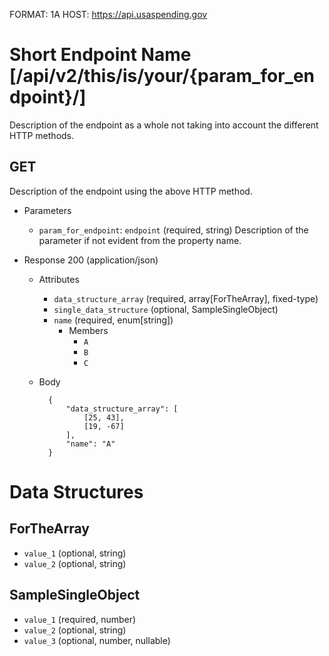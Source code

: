 FORMAT: 1A
HOST: https://api.usaspending.gov

# Short Endpoint Name [/api/v2/this/is/your/{param_for_endpoint}/]

Description of the endpoint as a whole not taking into account the different HTTP methods.

## GET

Description of the endpoint using the above HTTP method.

+ Parameters
    + `param_for_endpoint`: `endpoint` (required, string)
        Description of the parameter if not evident from the property name.


+ Response 200 (application/json)
    + Attributes
        + `data_structure_array` (required, array[ForTheArray], fixed-type)
        + `single_data_structure` (optional, SampleSingleObject)
        + `name` (required, enum[string])
            + Members
                + `A`
                + `B`
                + `C`

    + Body

            {
                "data_structure_array": [
                    [25, 43],
                    [19, -67]
                ],
                "name": "A"
            }

# Data Structures

## ForTheArray
+ `value_1` (optional, string)
+ `value_2` (optional, string)

## SampleSingleObject
+ `value_1` (required, number)
+ `value_2` (optional, string)
+ `value_3` (optional, number, nullable)
